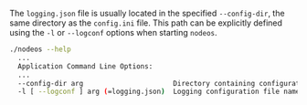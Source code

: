 The `logging.json` file is usually located in the specified `--config-dir`, the same directory as the `config.ini` file. This path can be explicitly defined using the `-l` or `--logconf` options when starting `nodeos`.
 
```sh
./nodeos --help
  ...
  Application Command Line Options:
  ...
  --config-dir arg                      Directory containing configuration files such as config.ini
  -l [ --logconf ] arg (=logging.json)  Logging configuration file name/path for library users

```
